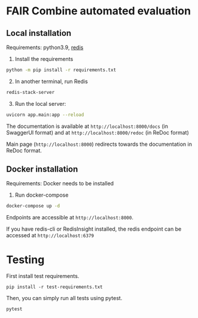 # FAIR Combine automated evaluation

## Local installation

Requirements: python3.9, [redis](https://redis.io/)

1. Install the requirements
```bash
python -m pip install -r requirements.txt
```
2. In another terminal, run Redis
```bash
redis-stack-server
```
3. Run the local server:
```bash
uvicorn app.main:app --reload
```

The documentation is available at `http://localhost:8000/docs` (in SwaggerUI format) and at `http://localhost:8000/redoc` (in ReDoc format)

Main page (`http://localhost:8000`) redirects towards the documentation in ReDoc format.

## Docker installation
Requirements: Docker needs to be installed

1. Run docker-compose
```bash
docker-compose up -d
```

Endpoints are accessible at `http://localhost:8000`. 

If you have redis-cli or RedisInsight installed, the redis endpoint can be accessed at `http://localhost:6379` 

# Testing

First install test requirements.
```shell
pip install -r test-requirements.txt
```

Then, you can simply run all tests using pytest.
```shell
pytest
```